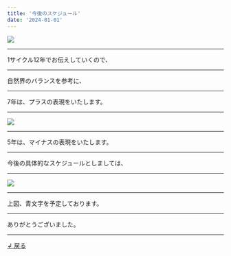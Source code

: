 ```yaml
---
title: '今後のスケジュール'
date: '2024-01-01'
---
```

![](/images/0-1.jpg)
***
1サイクル12年でお伝えしていくので、
***
自然界のバランスを参考に、
***
7年は、プラスの表現をいたします。
***
![](/images/0-1_.jpg)
***
5年は、マイナスの表現をいたします。
***
今後の具体的なスケジュールとしましては、
***
![](/images/0-1__.jpg)
***
上図、青文字を予定しております。
***
ありがとうございました。
***
[ ↲ 戻る ](https://01234567890.thebase.in/about)
